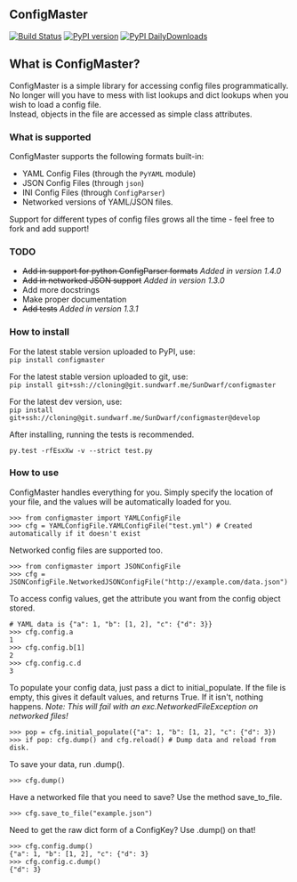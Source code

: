 ConfigMaster
------------

[![Build Status](https://travis-ci.org/SunDwarf/ConfigMaster.svg?branch=master)](https://travis-ci.org/SunDwarf/ConfigMaster)
[![PyPI version](https://img.shields.io/pypi/v/ConfigMaster.svg)](https://pypi.python.org/pypi/ConfigMaster/)
[![PyPI DailyDownloads](https://img.shields.io/pypi/dd/ConfigMaster.svg)](https://pypi.python.org/pypi/ConfigMaster/)

## What is ConfigMaster?  
ConfigMaster is a simple library for accessing config files programmatically. No longer will you have to mess with list lookups and dict lookups when you wish to load a config file.  
Instead, objects in the file are accessed as simple class attributes.  

### What is supported

ConfigMaster supports the following formats built-in: 
 
 - YAML Config Files (through the `PyYAML` module)
 - JSON Config Files (through `json`)
 - INI Config Files (through `ConfigParser`)
 - Networked versions of YAML/JSON files.
 
Support for different types of config files grows all the time - feel free to fork and add support!

### TODO
 - ~~Add in support for python ConfigParser formats~~ *Added in version 1.4.0*
 - ~~Add in networked JSON support~~ *Added in version 1.3.0*
 - Add more docstrings
 - Make proper documentation
 - ~~Add tests~~ *Added in version 1.3.1*

### How to install
For the latest stable version uploaded to PyPI, use:  
`pip install configmaster`
  
For the latest stable version uploaded to git, use:  
`pip install git+ssh://cloning@git.sundwarf.me/SunDwarf/configmaster`  

For the latest dev version, use:  
`pip install git+ssh://cloning@git.sundwarf.me/SunDwarf/configmaster@develop`

After installing, running the tests is recommended.

`
py.test -rfEsxXw -v --strict test.py
`

### How to use
ConfigMaster handles everything for you. Simply specify the location of your file, and the values will be automatically loaded for you.

```  
>>> from configmaster import YAMLConfigFile  
>>> cfg = YAMLConfigFile.YAMLConfigFile("test.yml") # Created automatically if it doesn't exist  
```  

Networked config files are supported too.

```
>>> from configmaster import JSONConfigFile
>>> cfg = JSONConfigFile.NetworkedJSONConfigFile("http://example.com/data.json")
```

To access config values, get the attribute you want from the config object stored.

```  
# YAML data is {"a": 1, "b": [1, 2], "c": {"d": 3}}  
>>> cfg.config.a  
1  
>>> cfg.config.b[1]  
2  
>>> cfg.config.c.d  
3    
```  

To populate your config data, just pass a dict to initial_populate. If the file is empty, this gives it default values, and returns True. If it isn't, nothing happens.
*Note: This will fail with an exc.NetworkedFileException on networked files!*

```
>>> pop = cfg.initial_populate({"a": 1, "b": [1, 2], "c": {"d": 3})
>>> if pop: cfg.dump() and cfg.reload() # Dump data and reload from disk.
```

To save your data, run .dump().

```
>>> cfg.dump()
```

Have a networked file that you need to save?
Use the method save_to_file.

```
>>> cfg.save_to_file("example.json")
```

Need to get the raw dict form of a ConfigKey? Use .dump() on that!

```
>>> cfg.config.dump()
{"a": 1, "b": [1, 2], "c": {"d": 3}
>>> cfg.config.c.dump()
{"d": 3}
```
